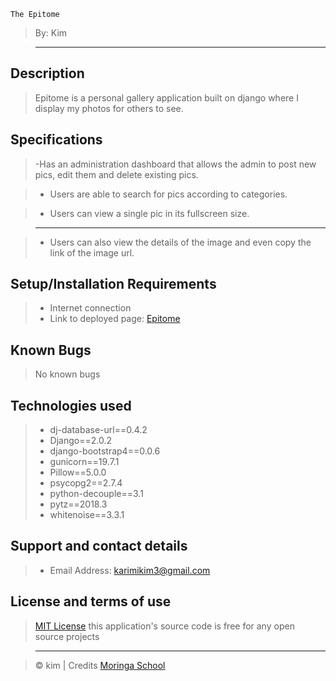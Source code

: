     The Epitome

> By: Kim

> --------------------------------------------------------------------------------

## Description

> Epitome is a personal gallery application built on django where I display my photos for others to see.

## Specifications
> -Has an administration dashboard that allows the admin to post new pics, edit them and delete existing pics.


> - Users are able to search for pics according to categories.


> - Users can view a single pic in its fullscreen size.

> --------------------------------------------------------------------------------


> - Users can also view the details of the image and even copy the link of the image url.

## Setup/Installation Requirements

> - Internet connection
> - Link to deployed page: [Epitome](https://the-epitome.herokuapp.com/)

## Known Bugs

> No known bugs 

## Technologies used
> - dj-database-url==0.4.2
> - Django==2.0.2
> - django-bootstrap4==0.0.6
> - gunicorn==19.7.1
> - Pillow==5.0.0
> - psycopg2==2.7.4
> - python-decouple==3.1
> - pytz==2018.3
> - whitenoise==3.3.1

## Support and contact details


> - Email Address: karimikim3@gmail.com

## License and terms of use

> [MIT License](license) this application's source code is free for any open source projects

> --------------------------------------------------------------------------------

> © kim | Credits [Moringa School](https://moringaschool.com/)

